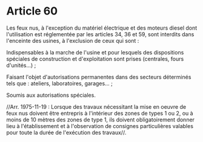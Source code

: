 # Article 60

Les feux nus, à l'exception du matériel électrique et des moteurs diesel dont l'utilisation est réglementée par les articles 34, 36 et 59, sont interdits dans l'enceinte des usines, à l'exclusion de ceux qui sont :

Indispensables à la marche de l'usine et pour lesquels des dispositions spéciales de construction et d'exploitation sont prises (centrales, fours d'unités...) ;

Faisant l'objet d'autorisations permanentes dans des secteurs déterminés tels que : ateliers, laboratoires, garages... ;

Soumis aux autorisations spéciales.

//Arr. 1975-11-19 : Lorsque des travaux nécessitant la mise en oeuvre de feux nus doivent être entrepris à l'intérieur des zones de types 1 ou 2, ou à moins de 10 mètres des zones de type 1, ils doivent obligatoirement donner lieu à l'établissement et à l'observation de consignes particulières valables pour toute la durée de l'exécution des travaux//.

